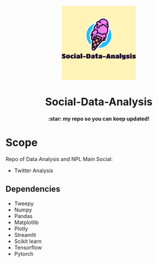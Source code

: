 <p align="center">
  <img src="https://raw.githubusercontent.com/fedeghigo/Social-Data-Analysis/main/Social%20Data%20Analysis.png" />
</p>
<p align="center">
  <h1 align="center">
   Social-Data-Analysis
</h1>
<h4 align="center">:star: my repo so you can keep updated!</h4> 
</p>



# Scope
Repo of Data Analysis and NPL 
Main Social:
- Twitter Analysis

## Dependencies 
- Tweepy 
- Numpy 
- Pandas 
- Matplotlib 
- Plotly
- Streamlit
- Scikit learn
- Tensorflow 
- Pytorch 
